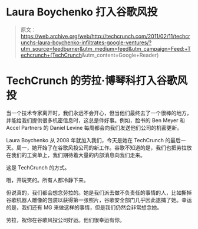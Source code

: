 # Laura Boychenko 打入谷歌风投

> 原文：<https://web.archive.org/web/http://techcrunch.com/2011/02/11/techcrunchs-laura-boychenko-infiltrates-google-ventures/?utm_source=feedburner&utm_medium=feed&utm_campaign=Feed:+Techcrunch+(TechCrunch>&utm_content=Google+Reader)

# TechCrunch 的劳拉·博琴科打入谷歌风投

当一个技术专家离开时，我们永远不会开心，但当他们最终去了一个很棒的地方，并能给我们提供很多机密信息时，这总是件好事。例如，脸书的 Ben Meyer 和 Accel Partners 的 Daniel Levine 每周都会向我们发送他们公司的机密更新。

Laura Boychenko 从 2008 年就加入我们，今天是她在 TechCrunch 的最后一天。周一，她开始了在谷歌风投公司的新工作。谷歌不知道的是，我们也把劳拉放在我们的工资单上，我们期待着大量的内部消息向我们走来。

这是 TechCrunch 的方式。

哦，开玩笑的。所有人都冷静下来。

但说真的，我们都会想念劳拉的。她是我们派去做不负责任的事情的人，比如撕掉谷歌机器人雕像的包装以获得第一张照片，谷歌安全部门几乎因此逮捕了她。幸运的是，我们还有 MG 来做这样的事情，但是我们仍然会非常想念她。

劳拉，祝你在谷歌风投公司好运。他们很幸运有你。